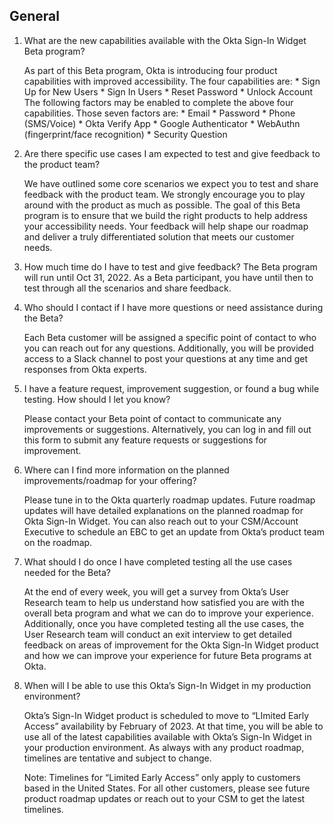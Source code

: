 ## General

  
 1. What are the new capabilities available with the Okta Sign-In Widget Beta program?
 
    As part of this Beta program, Okta is introducing four product capabilities with improved accessibility. The four capabilities are:
        * Sign Up for New Users
        * Sign In Users
        * Reset Password
        * Unlock Account
    The following factors may be enabled to complete the above four capabilities. Those seven factors are:
        * Email
        * Password
        * Phone (SMS/Voice)
        * Okta Verify App
        * Google Authenticator
        * WebAuthn (fingerprint/face recognition)
        * Security Question

  

2. Are there specific use cases I am expected to test and give feedback to the product team?

    We have outlined some core scenarios we expect you to test and share feedback with the product team. We strongly encourage you to play around with the product as much as possible. The goal of this Beta program is to ensure that we build the right products to help address your accessibility needs. Your feedback will help shape our roadmap and deliver a truly differentiated solution that meets our customer needs.

  

3. How much time do I have to test and give feedback?
    The Beta program will run until Oct 31, 2022. As a Beta participant, you have until then to test through all the scenarios and share feedback.

  

4. Who should I contact if I have more questions or need assistance during the Beta?
    
    Each Beta customer will be assigned a specific point of contact to who you can reach out for any questions. Additionally, you will be provided access to a Slack channel to post your questions at any time and get responses from Okta experts.

5. I have a feature request, improvement suggestion, or found a bug while testing. How should I let you know?
    
    Please contact your Beta point of contact to communicate any improvements or suggestions. Alternatively, you can log in and fill out this form to submit any feature requests or suggestions for improvement.

  

6. Where can I find more information on the planned improvements/roadmap for your offering?

    Please tune in to the Okta quarterly roadmap updates. Future roadmap updates will have detailed explanations on the planned roadmap for Okta Sign-In Widget. You can also reach out to your CSM/Account Executive to schedule an EBC to get an update from Okta’s product team on the roadmap.

  

7. What should I do once I have completed testing all the use cases needed for the Beta?

    At the end of every week, you will get a survey from Okta’s User Research team to help us understand how satisfied you are with the overall beta program and what we can do to improve your experience. Additionally, once you have completed testing all the use cases, the User Research team will conduct an exit interview to get detailed feedback on areas of improvement for the Okta Sign-In Widget product and how we can improve your experience for future Beta programs at Okta.

  

8. When will I be able to use this Okta’s Sign-In Widget in my production environment?
    
    Okta’s Sign-In Widget product is scheduled to move to “LImited Early Access” availability by February of 2023. At that time, you will be able to use all of the latest capabilities available with Okta’s Sign-In Widget in your production environment. As always with any product roadmap, timelines are tentative and subject to change.

    Note: Timelines for “Limited Early Access” only apply to customers based in the United States. For all other customers, please see future product roadmap updates or reach out to your CSM to get the latest timelines.